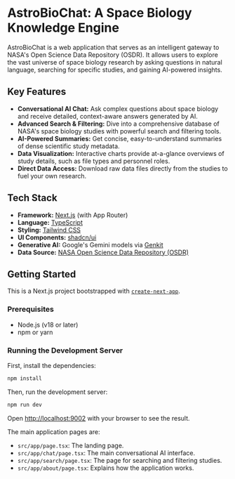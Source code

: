 # AstroBioChat: A Space Biology Knowledge Engine

AstroBioChat is a web application that serves as an intelligent gateway to NASA's Open Science Data Repository (OSDR). It allows users to explore the vast universe of space biology research by asking questions in natural language, searching for specific studies, and gaining AI-powered insights.

## Key Features

- **Conversational AI Chat:** Ask complex questions about space biology and receive detailed, context-aware answers generated by AI.
- **Advanced Search & Filtering:** Dive into a comprehensive database of NASA's space biology studies with powerful search and filtering tools.
- **AI-Powered Summaries:** Get concise, easy-to-understand summaries of dense scientific study metadata.
- **Data Visualization:** Interactive charts provide at-a-glance overviews of study details, such as file types and personnel roles.
- **Direct Data Access:** Download raw data files directly from the studies to fuel your own research.

## Tech Stack

- **Framework:** [Next.js](https://nextjs.org/) (with App Router)
- **Language:** [TypeScript](https://www.typescriptlang.org/)
- **Styling:** [Tailwind CSS](https://tailwindcss.com/)
- **UI Components:** [shadcn/ui](https://ui.shadcn.com/)
- **Generative AI:** Google's Gemini models via [Genkit](https://firebase.google.com/docs/genkit)
- **Data Source:** [NASA Open Science Data Repository (OSDR)](https://osdr.nasa.gov/)

## Getting Started

This is a Next.js project bootstrapped with [`create-next-app`](https://github.com/vercel/next.js/tree/canary/packages/create-next-app).

### Prerequisites

- Node.js (v18 or later)
- npm or yarn

### Running the Development Server

First, install the dependencies:

```bash
npm install
```

Then, run the development server:

```bash
npm run dev
```

Open [http://localhost:9002](http://localhost:9002) with your browser to see the result.

The main application pages are:
- `src/app/page.tsx`: The landing page.
- `src/app/chat/page.tsx`: The main conversational AI interface.
- `src/app/search/page.tsx`: The page for searching and filtering studies.
- `src/app/about/page.tsx`: Explains how the application works.
